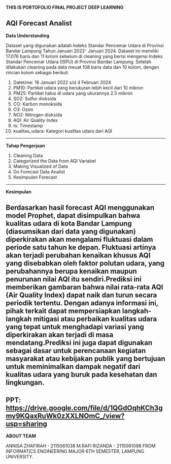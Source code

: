 **THIS IS PORTOFOLIO FINAL PROJECT DEEP LEARNING**

**AQI Forecast Analist**
------------------------------------ 
**Data Understanding**

Dataset yang digunakan adalah Indeks Standar Pencemar Udara di Provinsi Bandar Lampung Tahun Januari 2022- Januari 2024. 
Dataset ini memiliki 17.076 baris dan 11 kolom sebelum  di cleaning yang berisi mengenai Indeks Standar Pencemar Udara (ISPU) di Provinsi Bandar Lampung. 
Setelah dilakukan cleaning pada data meuat 108 baris data dan 10 kolom, dengan rincian kolom sebagai berikut: 
1. Datetime: 16 Januari 2022 s/d 4 Februari 2024
2. PM10: Partikel udara yang berukuran lebih kecil dari 10 mikron
3. PM25: Partikel halus di udara yang ukurannya 2.5 mikron
4. SO2: Sulfur dioksida
5. CO: Karbon monoksida
6. O3: Ozon
7. NO2: Nitrogen dioksida
8. AQI: Air Quality Index
9. ts: Timestamp
10. kualitas_udara: Kategori kualitas udara dari AQI

----------------------------------------------------------------
**Tahap Pengerjaan**

1. Cleaning Data
3. Categorized the Data from AQI Variabel
4. Making Visualized of Data
5. Do Forecast Data Analist
6. Kesimpulan Forecast
-----------------------------------------------------------------
**Kesimpulan**

Berdasarkan hasil forecast AQI menggunakan model Prophet, dapat disimpulkan bahwa kualitas udara di kota Bandar Lampung (diasumsikan dari data yang digunakan) diperkirakan akan mengalami fluktuasi dalam periode satu tahun ke depan. Fluktuasi artinya akan terjadi perubahan kenaikan khusus AQI yang disebabkan oleh faktor polutan udara, yang perubahannya berupa kenaikan maupun penurunan nilai AQI itu sendiri.Prediksi ini memberikan gambaran bahwa nilai rata-rata AQI (Air Quality Index) dapat naik dan turun secara periodik tertentu. Dengan adanya informasi ini, pihak terkait dapat mempersiapkan langkah-langkah mitigasi atau perbaikan kualitas udara yang tepat untuk menghadapi variasi yang diperkirakan akan terjadi di masa mendatang.Prediksi ini juga dapat digunakan sebagai dasar untuk perencanaan kegiatan masyarakat atau kebijakan publik yang bertujuan untuk meminimalkan dampak negatif dari kualitas udara yang buruk pada kesehatan dan lingkungan.
-------------------------------------------------------------------
PPT: https://drive.google.com/file/d/1QGdOqhKCh3gmy9KQaxRuWk0zXXLNOmC_/view?usp=sharing
-------------------------------------------------------------------
**ABOUT TEAM**

ANNISA ZHAFIRAH - 2115061038
M.RAFI RIZANDA - 2115061098
FROM INFORMATICS ENGINEERING MAJOR 6TH SEMESTER, LAMPUNG UNIVERSITY. 
